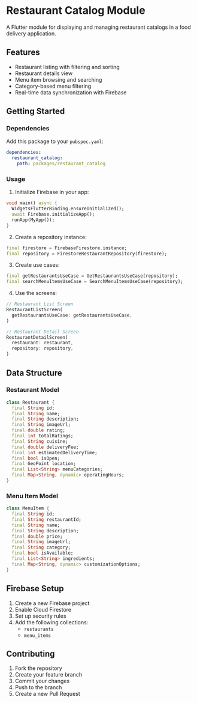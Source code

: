 <!--
This README describes the package. If you publish this package to pub.dev,
this README's contents appear on the landing page for your package.

For information about how to write a good package README, see the guide for
[writing package pages](https://dart.dev/tools/pub/writing-package-pages).

For general information about developing packages, see the Dart guide for
[creating packages](https://dart.dev/guides/libraries/create-packages)
and the Flutter guide for
[developing packages and plugins](https://flutter.dev/to/develop-packages).
-->

# Restaurant Catalog Module

A Flutter module for displaying and managing restaurant catalogs in a food delivery application.

## Features

- Restaurant listing with filtering and sorting
- Restaurant details view
- Menu item browsing and searching
- Category-based menu filtering
- Real-time data synchronization with Firebase

## Getting Started

### Dependencies

Add this package to your `pubspec.yaml`:

```yaml
dependencies:
  restaurant_catalog:
    path: packages/restaurant_catalog
```

### Usage

1. Initialize Firebase in your app:

```dart
void main() async {
  WidgetsFlutterBinding.ensureInitialized();
  await Firebase.initializeApp();
  runApp(MyApp());
}
```

2. Create a repository instance:

```dart
final firestore = FirebaseFirestore.instance;
final repository = FirestoreRestaurantRepository(firestore);
```

3. Create use cases:

```dart
final getRestaurantsUseCase = GetRestaurantsUseCase(repository);
final searchMenuItemsUseCase = SearchMenuItemsUseCase(repository);
```

4. Use the screens:

```dart
// Restaurant List Screen
RestaurantListScreen(
  getRestaurantsUseCase: getRestaurantsUseCase,
)

// Restaurant Detail Screen
RestaurantDetailScreen(
  restaurant: restaurant,
  repository: repository,
)
```

## Data Structure

### Restaurant Model
```dart
class Restaurant {
  final String id;
  final String name;
  final String description;
  final String imageUrl;
  final double rating;
  final int totalRatings;
  final String cuisine;
  final double deliveryFee;
  final int estimatedDeliveryTime;
  final bool isOpen;
  final GeoPoint location;
  final List<String> menuCategories;
  final Map<String, dynamic> operatingHours;
}
```

### Menu Item Model
```dart
class MenuItem {
  final String id;
  final String restaurantId;
  final String name;
  final String description;
  final double price;
  final String imageUrl;
  final String category;
  final bool isAvailable;
  final List<String> ingredients;
  final Map<String, dynamic> customizationOptions;
}
```

## Firebase Setup

1. Create a new Firebase project
2. Enable Cloud Firestore
3. Set up security rules
4. Add the following collections:
   - `restaurants`
   - `menu_items`

## Contributing

1. Fork the repository
2. Create your feature branch
3. Commit your changes
4. Push to the branch
5. Create a new Pull Request
